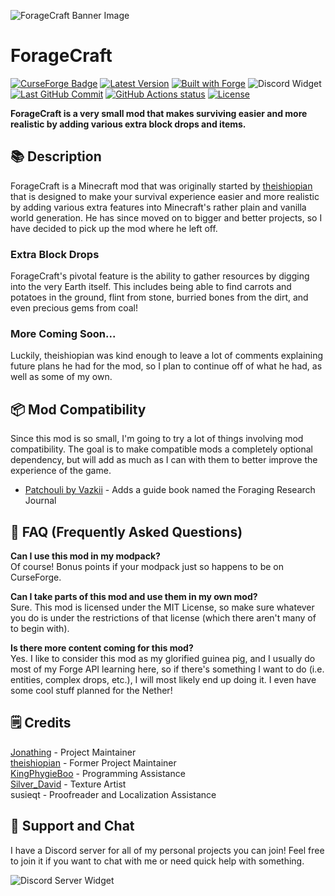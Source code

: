 ![ForageCraft Banner Image](https://raw.githubusercontent.com/Jonathing/ForageCraft/1.16.x/images/banner/fg_banner.png)

# ForageCraft

[![CurseForge Badge](http://cf.way2muchnoise.eu/foragecraft.svg?badge_style=for_the_badge)](https://www.curseforge.com/minecraft/mc-mods/foragecraft)
[![Latest Version](http://cf.way2muchnoise.eu/versions/foragecraft_latest.svg?badge_style=for_the_badge)](https://www.curseforge.com/minecraft/mc-mods/foragecraft/files)
[![Built with Forge](https://img.shields.io/badge/built%20with-forge-red.svg?style=for-the-badge&logo=conda-forge)](https://forums.minecraftforge.net/)
![Discord Widget](https://img.shields.io/discord/788492391182630993.svg?color=7289DA&label=discord&logo=discord&logoColor=FFFFFF&style=for-the-badge)
[![Last GitHub Commit](https://img.shields.io/github/last-commit/Jonathing/ForageCraft?style=for-the-badge&logo=git&logoColor=FFFFFF)](https://github.com/Jonathing/ForageCraft/commits/)
[![GitHub Actions status](https://img.shields.io/github/workflow/status/Jonathing/ForageCraft/ForageCraft?logo=github&style=for-the-badge)](https://github.com/Jonathing/ForageCraft/actions)
[![License](https://img.shields.io/github/license/Jonathing/ForageCraft?style=for-the-badge)](https://choosealicense.com/licenses/mit/)

**ForageCraft is a very small mod that makes surviving easier and more realistic by adding various extra block drops and items.**

## 📚 Description

ForageCraft is a Minecraft mod that was originally started by [theishiopian](https://github.com/theishiopian) that is designed to make your survival experience easier and more realistic by adding various extra features into Minecraft's rather plain and vanilla world generation. He has since moved on to bigger and better projects, so I have decided to pick up the mod where he left off.

### Extra Block Drops

ForageCraft's pivotal feature is the ability to gather resources by digging into the very Earth itself. This includes being able to find carrots and potatoes in the ground, flint from stone, burried bones from the dirt, and even precious gems from coal!

<!-- Show a gif of this happening in real-time. -->

### More Coming Soon...

Luckily, theishiopian was kind enough to leave a lot of comments explaining future plans he had for the mod, so I plan to continue off of what he had, as well as some of my own.

## 📦 Mod Compatibility

Since this mod is so small, I'm going to try a lot of things involving mod compatibility. The goal is to make compatible mods a completely optional dependency, but will add as much as I can with them to better improve the experience of the game.

- [Patchouli by Vazkii](https://www.curseforge.com/minecraft/mc-mods/patchouli) - Adds a guide book named the Foraging Research Journal

## 🤷 FAQ (Frequently Asked Questions)

**Can I use this mod in my modpack?**  
Of course! Bonus points if your modpack just so happens to be on CurseForge.

**Can I take parts of this mod and use them in my own mod?**  
Sure. This mod is licensed under the MIT License, so make sure whatever you do is under the restrictions of that license (which there aren't many of to begin with).

**Is there more content coming for this mod?**  
Yes. I like to consider this mod as my glorified guinea pig, and I usually do most of my Forge API learning here, so if there's something I want to do (i.e. entities, complex drops, etc.), I will most likely end up doing it. I even have some cool stuff planned for the Nether!

## 🗒️ Credits

[Jonathing](https://github.com/Jonathing) - Project Maintainer  
[theishiopian](https://github.com/theishiopian) - Former Project Maintainer  
[KingPhygieBoo](https://gitlab.com/KingPhygieBoo) - Programming Assistance  
[Silver_David](https://gitlab.com/SilverDavidMC) - Texture Artist  
susieqt - Proofreader and Localization Assistance

## 💬 Support and Chat

I have a Discord server for all of my personal projects you can join! Feel free to join it if you want to chat with me or need quick help with something.

![Discord Server Widget](https://discordapp.com/api/guilds/788492391182630993/widget.png?style=banner3)

